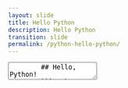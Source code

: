 ```yaml
---
layout: slide
title: Hello Python
description: Hello Python
transition: slide
permalink: /python-hello-python/
---
```

<section data-markdown>
    <textarea data-template>
        ## Hello, Python!
        ```python
        x = 1
        if x == 1:
            # indented four spaces
            print ("x is 1.")
        ```
        > hello.py
        
        ---
        
        ## Hello, Python!
        Can be executed from a file:
        ```sh
        $ python hello.py
        x is 1
        ```
        
        ---
        
        ## Hello, Python!
        Or interpreted using the REPL:
        ```sh
        $ python
        >>> print ("hello, Python!")
        hello, Python!
        
        ```
        Useful for experimenting. Try it!
        
        ---
        
        ## Hello, Python!
        Or using UNIX's shebang syntax:
        ```python
        #!/usr/bin/python
        
        print ("hello from Python!")
        ```
        > hello.py
        
        ```sh
        $ chmod +x hello.py
        $ ./hello.py
        ```
 </textarea>
</section>
